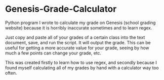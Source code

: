 # Genesis-Grade-Calculator
Python program I wrote to calculate my grade on Genesis (school grading website) because it is horribly inaccurate sometimes and to learn regex.

Just copy and paste all of your grades of a certain class into the text document, save, and run the script. It will output the grade. This can be useful for getting a more accurate value for your grade, seeing by how much a few points can change your grade, etc.

This was created firstly to learn how to use regex, and secondly because I found myself calculating all of my grades by hand with a calculator way too often.
